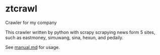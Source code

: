 # ztcrawl
Crawler for my company

This crawler written by python with scrapy scrapying news form 5 sites, such as eastmoney, simuwang, sina, hexun, and pedaily. 

See [manual.md](https://github.com/bgcolors/ztcrawl/blob/master/manual.md) for usage.
